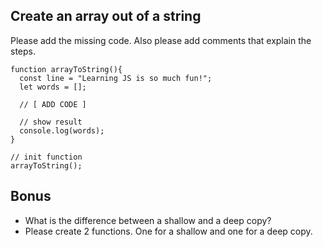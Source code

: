 ## Create an array out of a string

Please add the missing code. Also please add comments that explain the steps.

```
function arrayToString(){
  const line = "Learning JS is so much fun!";
  let words = [];
  
  // [ ADD CODE ]
  
  // show result
  console.log(words);
}

// init function
arrayToString();
```


## Bonus
- What is the difference between a shallow and a deep copy? 
- Please create 2 functions. One for a shallow and one for a deep copy.
